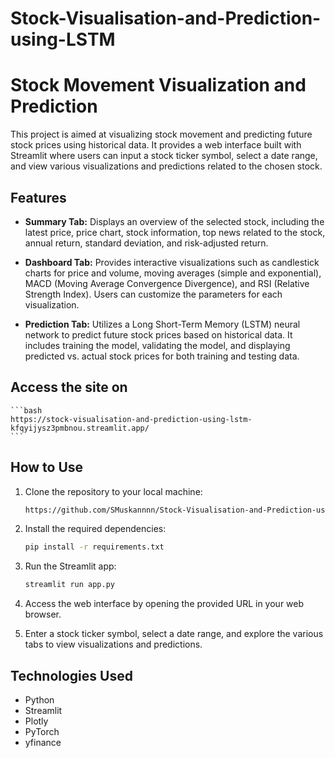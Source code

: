 # Stock-Visualisation-and-Prediction-using-LSTM


# Stock Movement Visualization and Prediction

This project is aimed at visualizing stock movement and predicting future stock prices using historical data. It provides a web interface built with Streamlit where users can input a stock ticker symbol, select a date range, and view various visualizations and predictions related to the chosen stock.

## Features

- **Summary Tab:** Displays an overview of the selected stock, including the latest price, price chart, stock information, top news related to the stock, annual return, standard deviation, and risk-adjusted return.

- **Dashboard Tab:** Provides interactive visualizations such as candlestick charts for price and volume, moving averages (simple and exponential), MACD (Moving Average Convergence Divergence), and RSI (Relative Strength Index). Users can customize the parameters for each visualization.

- **Prediction Tab:** Utilizes a Long Short-Term Memory (LSTM) neural network to predict future stock prices based on historical data. It includes training the model, validating the model, and displaying predicted vs. actual stock prices for both training and testing data.

## Access the site on
    ```bash
    https://stock-visualisation-and-prediction-using-lstm-kfqyijysz3pmbnou.streamlit.app/
    ```
## How to Use

1. Clone the repository to your local machine:

    ```bash
    https://github.com/SMuskannnn/Stock-Visualisation-and-Prediction-using-LSTM.git
    ```

2. Install the required dependencies:

    ```bash
    pip install -r requirements.txt
    ```

3. Run the Streamlit app:

    ```bash
    streamlit run app.py
    ```

4. Access the web interface by opening the provided URL in your web browser.

5. Enter a stock ticker symbol, select a date range, and explore the various tabs to view visualizations and predictions.

## Technologies Used

- Python
- Streamlit
- Plotly
- PyTorch
- yfinance
